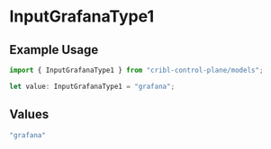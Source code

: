 # InputGrafanaType1

## Example Usage

```typescript
import { InputGrafanaType1 } from "cribl-control-plane/models";

let value: InputGrafanaType1 = "grafana";
```

## Values

```typescript
"grafana"
```